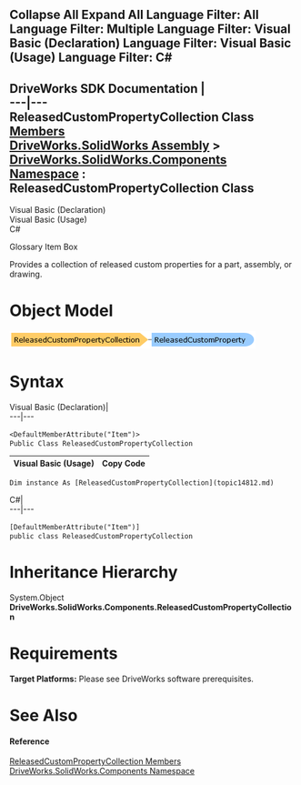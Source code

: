        

 Collapse All Expand All  Language Filter: All  Language Filter: Multiple  Language Filter: Visual Basic (Declaration) Language Filter: Visual Basic (Usage) Language Filter: C#  
---  
DriveWorks SDK Documentation  |   
---|---  
ReleasedCustomPropertyCollection Class   
[Members](topic14813.md)   
[DriveWorks.SolidWorks Assembly](topic13342.md) > [DriveWorks.SolidWorks.Components Namespace](topic13925.md) : ReleasedCustomPropertyCollection Class  
---  
  
Visual Basic (Declaration)    
Visual Basic (Usage)    
C# 

Glossary Item Box

Provides a collection of released custom properties for a part, assembly, or drawing. 

# Object Model

![](dotnetdiagramimages/image838.png)

# Syntax

Visual Basic (Declaration)|   
---|---  
      
    
    <DefaultMemberAttribute("Item")>
    Public Class ReleasedCustomPropertyCollection   
  
Visual Basic (Usage)| Copy Code  
---|---  
      
    
    Dim instance As [ReleasedCustomPropertyCollection](topic14812.md)  
  
C#|   
---|---  
      
    
    [DefaultMemberAttribute("Item")]
    public class ReleasedCustomPropertyCollection   
  
# Inheritance Hierarchy

System.Object  
**DriveWorks.SolidWorks.Components.ReleasedCustomPropertyCollection**  


# Requirements

**Target Platforms:** Please see DriveWorks software prerequisites.

# See Also

#### Reference

[ReleasedCustomPropertyCollection Members](topic14813.md)   
[DriveWorks.SolidWorks.Components Namespace](topic13925.md)


